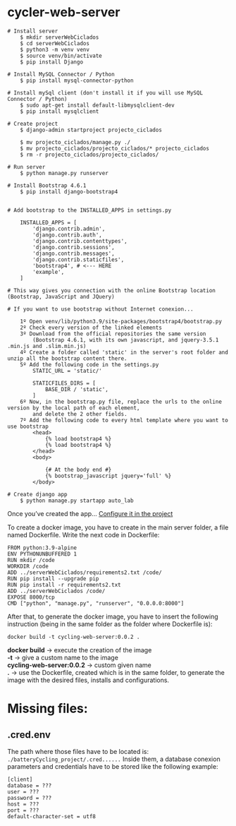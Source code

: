 # cycler-web-server

```
# Install server
    $ mkdir serverWebCiclados
    $ cd serverWebCiclados
    $ python3 -m venv venv
    $ source venv/bin/activate
    $ pip install Django
```

```
# Install MySQL Connector / Python
    $ pip install mysql-connector-python
```

```
# Install mySql client (don't install it if you will use MySQL Connector / Python)
    $ sudo apt-get install default-libmysqlclient-dev
    $ pip install mysqlclient
```

```
# Create project
    $ django-admin startproject projecto_ciclados
    
    $ mv projecto_ciclados/manage.py ./
    $ mv projecto_ciclados/projecto_ciclados/* projecto_ciclados
    $ rm -r projecto_ciclados/projecto_ciclados/
```

```
# Run server
    $ python manage.py runserver
```

```
# Install Bootstrap 4.6.1
    $ pip install django-bootstrap4
    
    
# Add bootstrap to the INSTALLED_APPS in settings.py
    
    INSTALLED_APPS = [
        'django.contrib.admin',
        'django.contrib.auth',
        'django.contrib.contenttypes',
        'django.contrib.sessions',
        'django.contrib.messages',
        'django.contrib.staticfiles',
        'bootstrap4', # <--- HERE
        'example',
    ]
    
# This way gives you connection with the online Bootstrap location (Bootstrap, JavaScript and JQuery)
```

```
# If you want to use bootstrap without Internet conexion...

    1º Open venv/lib/python3.9/site-packages/bootstrap4/bootstrap.py
    2º Check every version of the linked elements
    3º Download from the official repositories the same version
        (Bootstrap 4.6.1, with its own javascript, and jquery-3.5.1 .min.js and .slim.min.js)
    4º Create a folder called 'static' in the server's root folder and unzip all the bootstrap content there.
    5º Add the following code in the settings.py
        STATIC_URL = 'static/'

        STATICFILES_DIRS = [
            BASE_DIR / 'static',
        ]
    6º Now, in the bootstrap.py file, replace the urls to the online version by the local path of each element,
        and delete the 2 other fields.
    7º Add the following code to every html template where you want to use bootstrap
        <head>
            {% load bootstrap4 %}
            {% load bootstrap4 %}
        </head> 
        <body>
            
            {# At the body end #}
            {% bootstrap_javascript jquery='full' %}
        </body>
```

```
# Create django app
    $ python manage.py startapp auto_lab
```



Once you’ve created the app... [Configure it in the project](https://realpython.com/get-started-with-django-1/#create-a-django-application "Configure app in the project")


To create a docker image, you have to create in the main server folder, a file named Dockerfile. Write the next code in Dockerfile:
```
FROM python:3.9-alpine
ENV PYTHONUNBUFFERED 1
RUN mkdir /code
WORKDIR /code
ADD ../serverWebCiclados/requirements2.txt /code/
RUN pip install --upgrade pip
RUN pip install -r requirements2.txt
ADD ../serverWebCiclados /code/
EXPOSE 8000/tcp
CMD ["python", "manage.py", "runserver", "0.0.0.0:8000"]
```
After that, to generate the docker image, you have to insert the following instruction (being in the same folder as the folder where Dockerfile is):
```
docker build -t cycling-web-server:0.0.2 .
```
**docker build** -> execute the creation of the image<br>
**-t** -> give a custom name to the image<br>
**cycling-web-server:0.0.2** -> custom given name<br>
**.** -> use the Dockerfile, created which is in the same folder, to generate the image with the desired files, installs and configurations.<br>

# Missing files:

## .cred.env

The path where those files have to be located is: `./batteryCycling_project/.cred......`
Inside them, a database conexion parameters and credentials have to be stored like the following example:
```
[client]
database = ???
user = ???
password = ???
host = ???
port = ???
default-character-set = utf8
```
